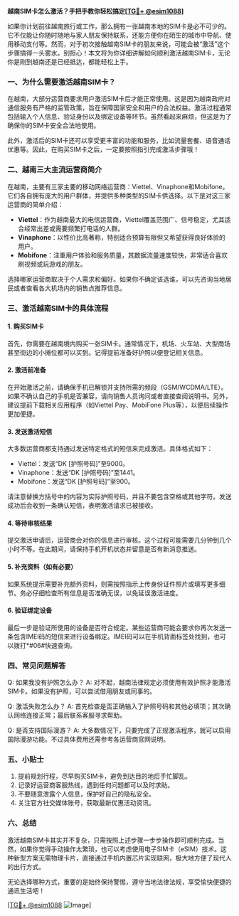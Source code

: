 **越南SIM卡怎么激活？手把手教你轻松搞定[[TG💪+ @esim1088](https://t.me/s/esim1088)]**

如果你计划前往越南旅行或工作，那么拥有一张越南本地的SIM卡是必不可少的。它不仅能让你随时随地与家人朋友保持联系，还能方便你在陌生的城市中导航、使用移动支付等。然而，对于初次接触越南SIM卡的朋友来说，可能会被“激活”这个步骤搞得一头雾水。别担心！本文将为你详细讲解如何顺利激活越南SIM卡，无论你是刚到越南还是已经抵达，都能轻松上手。

### **一、为什么需要激活越南SIM卡？**

在越南，大部分运营商要求用户激活SIM卡后才能正常使用。这是因为越南政府对通信服务有严格的监管政策，旨在保障国家安全和用户的合法权益。激活过程通常包括输入个人信息、验证身份以及绑定设备等环节。虽然看起来麻烦，但这是为了确保你的SIM卡安全合法地使用。

此外，激活后的SIM卡还可以享受更丰富的功能和服务，比如流量套餐、语音通话优惠等。因此，在购买SIM卡之后，一定要按照指引完成激活步骤哦！

### **二、越南三大主流运营商简介**

在越南，主要有三家主要的移动网络运营商：Viettel、Vinaphone和Mobifone。它们各自拥有庞大的用户群体，并提供多种类型的SIM卡供选择。以下是对这三家运营商的简单介绍：

- **Viettel**：作为越南最大的电信运营商，Viettel覆盖范围广、信号稳定，尤其适合经常出差或需要频繁打电话的人群。
- **Vinaphone**：以性价比高著称，特别适合预算有限但又希望获得良好体验的用户。
- **Mobifone**：注重用户体验和服务质量，其数据流量速度较快，非常适合喜欢刷视频或玩游戏的朋友。

选择哪家运营商取决于个人需求和偏好。如果你不确定该选谁，可以先咨询当地居民或者查看各大机场内的销售点推荐信息。

### **三、激活越南SIM卡的具体流程**

#### 1. 购买SIM卡

首先，你需要在越南境内购买一张SIM卡。通常情况下，机场、火车站、大型商场甚至街边的小摊位都可以买到。记得提前准备好护照以便登记相关信息。

#### 2. 激活前准备

在开始激活之前，请确保手机已解锁并支持所需的频段（GSM/WCDMA/LTE）。如果不确认自己的手机是否兼容，请向销售人员询问或者直接查阅说明书。另外，建议提前下载相关应用程序（如Viettel Pay、MobiFone Plus等），以便后续操作更加便捷。

#### 3. 发送激活短信

大多数运营商都支持通过发送特定格式的短信来完成激活。具体格式如下：

- Viettel：发送“DK [护照号码]”至9000。
- Vinaphone：发送“DK [护照号码]”至1441。
- Mobifone：发送“DK [护照号码]”至900。

请注意替换方括号中的内容为实际护照号码，并且不要包含空格或其他字符。发送成功后会收到一条确认短信，表明激活请求已被接收。

#### 4. 等待审核结果

提交激活申请后，运营商会对你的信息进行审核。这个过程可能需要几分钟到几个小时不等。在此期间，请保持手机开机状态并留意是否有新消息推送。

#### 5. 补充资料（如有必要）

如果系统提示需要补充额外资料，则需按照指示上传身份证件照片或填写更多细节。务必仔细检查所有信息是否准确无误，以免延误激活进度。

#### 6. 验证绑定设备

最后一步是验证所使用的设备是否符合规定。某些运营商可能会要求你再次发送一条包含IMEI码的短信来进行设备绑定。IMEI码可以在手机背面标签处找到，也可以拨打*#06#快速查询。

### **四、常见问题解答**

Q: 如果我没有护照怎么办？
A: 对不起，越南法律规定必须使用有效护照才能激活SIM卡。如果没有护照，可以尝试借用朋友或同事的。

Q: 激活失败怎么办？
A: 首先检查是否正确输入了护照号码和其他必填项；其次确认网络连接正常；最后联系客服寻求帮助。

Q: 是否支持国际漫游？
A: 大多数情况下，只要完成了正规激活程序，就可以启用国际漫游功能。不过具体费用还需参考各运营商官网说明。

### **五、小贴士**

1. 提前规划行程，尽早购买SIM卡，避免到达目的地后手忙脚乱。
2. 记录好运营商客服热线，遇到任何问题都可以及时求助。
3. 不要随意泄露个人信息，保护好自己的隐私安全。
4. 关注官方社交媒体账号，获取最新优惠活动资讯。

### **六、总结**

激活越南SIM卡其实并不复杂，只需按照上述步骤一步步操作即可顺利完成。当然，如果你觉得手动操作太繁琐，也可以考虑使用电子SIM卡（eSIM）技术。这种新型方案无需物理卡片，直接通过手机内置芯片实现联网，极大地方便了现代人的出行方式。

无论选择哪种方式，重要的是始终保持警惕，遵守当地法律法规，享受愉快便捷的通讯生活吧！

[[TG💪+ @esim1088](https://t.me/s/esim1088) ![Image](https://i.postimg.cc/4NQfJmqS/Snipaste-2025-05-13-00-14-12.png)]